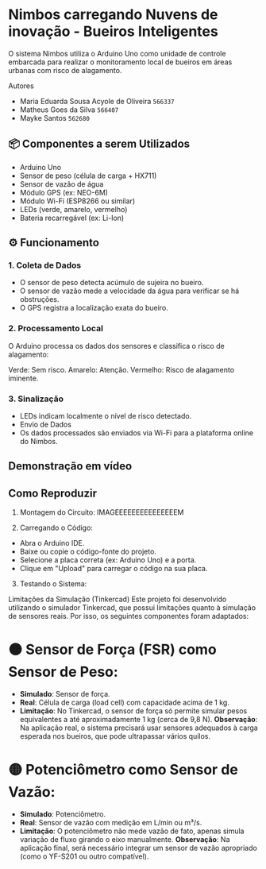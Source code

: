 # Nimbos carregando Nuvens de inovação - Bueiros Inteligentes

O sistema Nimbos utiliza o Arduino Uno como unidade de controle embarcada para realizar o monitoramento local de bueiros em áreas urbanas com risco de alagamento.

Autores
- Maria Eduarda Sousa Acyole de Oliveira `566337`
- Matheus Goes da Silva `566407`
- Mayke Santos `562680`

## 📦 Componentes a serem Utilizados
- Arduino Uno 
- Sensor de peso (célula de carga + HX711)
- Sensor de vazão de água
- Módulo GPS (ex: NEO-6M)
- Módulo Wi-Fi (ESP8266 ou similar)
- LEDs (verde, amarelo, vermelho)
- Bateria recarregável (ex: Li-Ion)

## ⚙️ Funcionamento
### 1. Coleta de Dados
- O sensor de peso detecta acúmulo de sujeira no bueiro.
- O sensor de vazão mede a velocidade da água para verificar se há obstruções.
- O GPS registra a localização exata do bueiro.

### 2. Processamento Local
O Arduino processa os dados dos sensores e classifica o risco de alagamento:

Verde: Sem risco.
Amarelo: Atenção.
Vermelho: Risco de alagamento iminente.

### 3. Sinalização
- LEDs indicam localmente o nível de risco detectado.
- Envio de Dados
- Os dados processados são enviados via Wi-Fi para a plataforma online do Nimbos.

## Demonstração em vídeo

## Como Reproduzir

1. Montagem do Circuito:
   IMAGEEEEEEEEEEEEEEEM
   
3. Carregando o Código:
- Abra o Arduino IDE.
- Baixe ou copie o código-fonte do projeto.
- Selecione a placa correta (ex: Arduino Uno) e a porta.
- Clique em "Upload" para carregar o código na sua placa.
  
3. Testando o Sistema:

Limitações da Simulação (Tinkercad)
Este projeto foi desenvolvido utilizando o simulador Tinkercad, que possui limitações quanto à simulação de sensores reais. Por isso, os seguintes componentes foram adaptados:

# 🟠 Sensor de Força (FSR) como Sensor de Peso:
- **Simulado**: Sensor de força.
- **Real**: Célula de carga (load cell) com capacidade acima de 1 kg.
- **Limitação**: No Tinkercad, o sensor de força só permite simular pesos equivalentes a até aproximadamente 1 kg (cerca de 9,8 N).
**Observação**: Na aplicação real, o sistema precisará usar sensores adequados à carga esperada nos bueiros, que pode ultrapassar vários quilos.

# 🟡 Potenciômetro como Sensor de Vazão:
- **Simulado**: Potenciômetro.
- **Real**: Sensor de vazão com medição em L/min ou m³/s.
- **Limitação**: O potenciômetro não mede vazão de fato, apenas simula variação de fluxo girando o eixo manualmente.
**Observação**: Na aplicação final, será necessário integrar um sensor de vazão apropriado (como o YF-S201 ou outro compatível).

